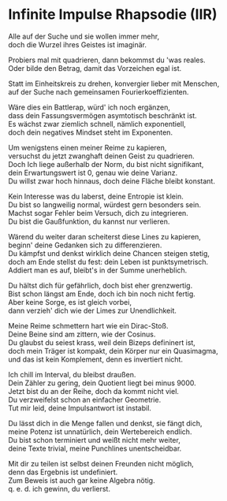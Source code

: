 # Infinite Impulse Rhapsodie (IIR)

Alle auf der Suche und sie wollen immer mehr,  
doch die Wurzel ihres Geistes ist imaginär.

Probiers mal mit quadrieren, dann bekommst du 'was reales.  
Oder bilde den Betrag, damit das Vorzeichen egal ist.

Statt im Einheitskreis zu drehen, konvergier lieber mit Menschen,  
auf der Suche nach gemeinsamen Fourierkoeffizienten.

Wäre dies ein Battlerap, würd' ich noch ergänzen,  
dass dein Fassungsvermögen asymtotisch beschränkt ist.  
Es wächst zwar ziemlich schnell, nämlich exponentiell,  
doch dein negatives Mindset steht im Exponenten.

Um wenigstens einen meiner Reime zu kapieren,  
versuchst du jetzt zwanghaft deinen Geist zu quadrieren.  
Doch Ich liege außerhalb der Norm, du bist nicht signifikant,  
dein Erwartungswert ist 0, genau wie deine Varianz.  
Du willst zwar hoch hinnaus, doch deine Fläche bleibt konstant.

Kein Interesse was du laberst, deine Entropie ist klein.  
Du bist so langweilig normal, würdest gern besonders sein.  
Machst sogar Fehler beim Versuch, dich zu integrieren.  
Du bist die Gaußfunktion, du kannst nur verlieren.

Wärend du weiter daran scheiterst diese Lines zu kapieren,  
beginn' deine Gedanken sich zu differenzieren.  
Du kämpfst und denkst wirklich deine Chancen steigen stetig,  
doch am Ende stellst du fest: dein Leben ist punktsymetrisch.  
Addiert man es auf, bleibt's in der Summe unerheblich.

Du hältst dich für gefährlich, doch bist eher grenzwertig.  
Bist schon längst am Ende, doch ich bin noch nicht fertig.  
Aber keine Sorge, es ist gleich vorbei,  
dann verzieh' dich wie der Limes zur Unendlichkeit.  

Meine Reime schmettern hart wie ein Dirac-Stoß.  
Deine Beine sind am zittern, wie der Cosinus.  
Du glaubst du seiest krass, weil dein Bizeps defininert ist,  
doch mein Träger ist kompakt, dein Körper nur ein Quasimagma,  
und das ist kein Komplement, denn es invertiert nicht.

Ich chill im Interval, du bleibst draußen.  
Dein Zähler zu gering, dein Quotient liegt bei minus 9000.  
Jetzt bist du an der Reihe, doch da kommt nicht viel.  
Du verzweifelst schon an einfacher Geometrie.  
Tut mir leid, deine Impulsantwort ist instabil.

Du lässt dich in die Menge fallen und denkst, sie fängt dich,  
meine Potenz ist unnatürlich, dein Wertebereich endlich.  
Du bist schon terminiert und weißt nicht mehr weiter,  
deine Texte trivial, meine Punchlines unentscheidbar.

Mit dir zu teilen ist selbst deinen Freunden nicht möglich,  
denn das Ergebnis ist undefiniert.  
Zum Beweis ist auch gar keine Algebra nötig.  
q. e. d. ich gewinn, du verlierst. 
